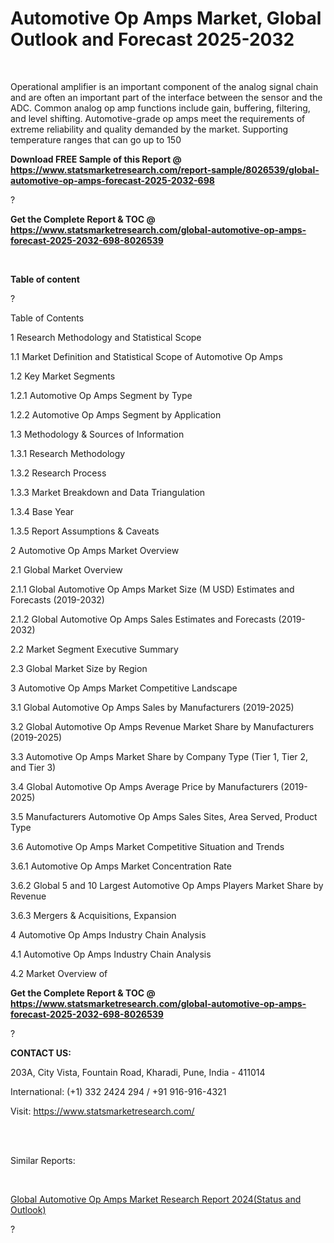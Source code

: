 <h1>Automotive Op Amps Market, Global Outlook and Forecast 2025-2032</h1><br/><p>Operational amplifier is an important component of the analog signal chain and are often an important part of the interface between the sensor and the ADC. Common analog op amp functions include gain, buffering, filtering, and level shifting. Automotive-grade op amps meet the requirements of extreme reliability and quality demanded by the market. Supporting temperature ranges that can go up to 150</p>
 
 
 
 <div><b>Download FREE Sample of this Report @ <a href="https://www.statsmarketresearch.com/download-free-sample/8026539/global-automotive-op-amps-forecast-2025-2032-698">https://www.statsmarketresearch.com/report-sample/8026539/global-automotive-op-amps-forecast-2025-2032-698</a></b></div>
 
 
 
 <p>? </p>
 
 
 
 <div><b>Get the Complete Report & TOC @ <a href="https://www.statsmarketresearch.com/global-automotive-op-amps-forecast-2025-2032-698-8026539">https://www.statsmarketresearch.com/global-automotive-op-amps-forecast-2025-2032-698-8026539</a></b></div>
 
 
 
 <p><br />
 
 <b>Table of content</b></p>
 
 
 
 <p>? </p>
 
 
 
 <p>Table of Contents<br />
 
 1 Research Methodology and Statistical Scope<br />
 
 1.1 Market Definition and Statistical Scope of Automotive Op Amps<br />
 
 1.2 Key Market Segments<br />
 
 1.2.1 Automotive Op Amps Segment by Type<br />
 
 1.2.2 Automotive Op Amps Segment by Application<br />
 
 1.3 Methodology & Sources of Information<br />
 
 1.3.1 Research Methodology<br />
 
 1.3.2 Research Process<br />
 
 1.3.3 Market Breakdown and Data Triangulation<br />
 
 1.3.4 Base Year<br />
 
 1.3.5 Report Assumptions & Caveats<br />
 
 2 Automotive Op Amps Market Overview<br />
 
 2.1 Global Market Overview<br />
 
 2.1.1 Global Automotive Op Amps Market Size (M USD) Estimates and Forecasts (2019-2032)<br />
 
 2.1.2 Global Automotive Op Amps Sales Estimates and Forecasts (2019-2032)<br />
 
 2.2 Market Segment Executive Summary<br />
 
 2.3 Global Market Size by Region<br />
 
 3 Automotive Op Amps Market Competitive Landscape<br />
 
 3.1 Global Automotive Op Amps Sales by Manufacturers (2019-2025)<br />
 
 3.2 Global Automotive Op Amps Revenue Market Share by Manufacturers (2019-2025)<br />
 
 3.3 Automotive Op Amps Market Share by Company Type (Tier 1, Tier 2, and Tier 3)<br />
 
 3.4 Global Automotive Op Amps Average Price by Manufacturers (2019-2025)<br />
 
 3.5 Manufacturers Automotive Op Amps Sales Sites, Area Served, Product Type<br />
 
 3.6 Automotive Op Amps Market Competitive Situation and Trends<br />
 
 3.6.1 Automotive Op Amps Market Concentration Rate<br />
 
 3.6.2 Global 5 and 10 Largest Automotive Op Amps Players Market Share by Revenue<br />
 
 3.6.3 Mergers & Acquisitions, Expansion<br />
 
 4 Automotive Op Amps Industry Chain Analysis<br />
 
 4.1 Automotive Op Amps Industry Chain Analysis<br />
 
 4.2 Market Overview of</p>
 
 
 
 <div><b>Get the Complete Report & TOC @ <a href="https://www.statsmarketresearch.com/global-automotive-op-amps-forecast-2025-2032-698-8026539">https://www.statsmarketresearch.com/global-automotive-op-amps-forecast-2025-2032-698-8026539</a></b></div>
 
 
 
 <p>? </p>
 
 
 
 <p><b>CONTACT US:</b><br />
 
 203A, City Vista, Fountain Road, Kharadi, Pune, India - 411014<br />
 
 International: (+1) 332 2424 294 / +91 916-916-4321<br />
 
 Visit: <a href="https://www.statsmarketresearch.com/">https://www.statsmarketresearch.com/</a><br />
 
 <br />
 
 <br />
 
 Similar Reports:<br />
 
 <br />
 
 <a href="https://www.statsmarketresearch.com/global-automotive-op-amps-2024-514-7913936">Global Automotive Op Amps Market Research Report 2024(Status and Outlook)</a><br />
 
 ? </p>